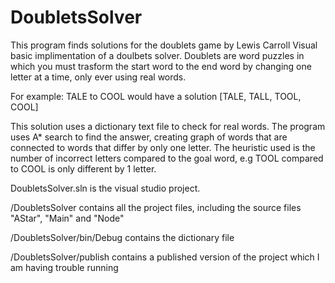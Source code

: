 # DoubletsSolver
This program finds solutions for the doublets game by Lewis Carroll
Visual basic implimentation of a doulbets solver. Doublets are word puzzles in which you must trasform the start word to the end word by changing one letter at a time, only ever using real words. 

For example: TALE to COOL would  have a solution [TALE, TALL, TOOL, COOL]

This solution uses a dictionary text file to check for real words. The program uses A* search to find the answer, creating graph of words that are connected to words that differ by only one letter. The heuristic used is the number of incorrect letters compared to the goal word, e.g TOOL compared to COOL is only different by 1 letter. 

DoubletsSolver.sln is the visual studio project. 

/DoubletsSolver contains all the project files, including the source files "AStar", "Main" and "Node"

/DoubletsSolver/bin/Debug contains the dictionary file

/DoubletsSolver/publish contains a published version of the project which I am having trouble running
